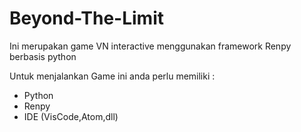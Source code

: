 # Beyond-The-Limit
Ini merupakan game VN interactive menggunakan framework Renpy berbasis python

Untuk menjalankan Game ini anda perlu memiliki :
- Python
- Renpy
- IDE (VisCode,Atom,dll)
